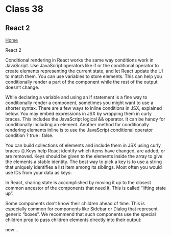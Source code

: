 # Class 38

## React 2

[Home](https://daviey52.github.io/reading-notes/)

React 2

Conditional rendering in React works the same way conditions work in JavaScript. Use JavaScript operators like if or the conditional operator to create elements representing the current state, and let React update the UI to match them. You can use variables to store elements. This can help you conditionally render a part of the component while the rest of the output doesn’t change.

While declaring a variable and using an if statement is a fine way to conditionally render a component, sometimes you might want to use a shorter syntax. There are a few ways to inline conditions in JSX, explained below. You may embed expressions in JSX by wrapping them in curly braces. This includes the JavaScript logical && operator. It can be handy for conditionally including an element. Another method for conditionally rendering elements inline is to use the JavaScript conditional operator condition ? true : false.

You can build collections of elements and include them in JSX using curly braces {}.Keys help React identify which items have changed, are added, or are removed. Keys should be given to the elements inside the array to give the elements a stable identity. The best way to pick a key is to use a string that uniquely identifies a list item among its siblings. Most often you would use IDs from your data as keys:

In React, sharing state is accomplished by moving it up to the closest common ancestor of the components that need it. This is called “lifting state up”.

Some components don’t know their children ahead of time. This is especially common for components like Sidebar or Dialog that represent generic “boxes”. We recommend that such components use the special children prop to pass children elements directly into their output:

new ..
